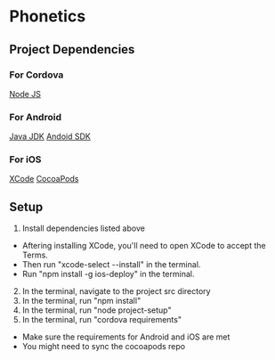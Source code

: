 # Phonetics

## Project Dependencies

### For Cordova
[Node JS](https://nodejs.org/en/)

### For Android 
[Java JDK](http://www.oracle.com/technetwork/java/javase/downloads/index-jsp-138363.html)
[Andoid SDK](https://developer.android.com/studio/index.html)

### For iOS
[XCode](https://developer.apple.com/xcode/)
[CocoaPods](https://cocoapods.org/)

## Setup

1. Install dependencies listed above 
* Aftering installing XCode, you'll need to open XCode to accept the Terms.
* Then run "xcode-select --install" in the terminal.
* Run "npm install -g ios-deploy" in the terminal.
2. In the terminal, navigate to the project src directory
3. In the terminal, run "npm install"
4. In the terminal, run "node project-setup"
5. In the terminal, run "cordova requirements"
* Make sure the requirements for Android and iOS are met
* You might need to sync the cocoapods repo